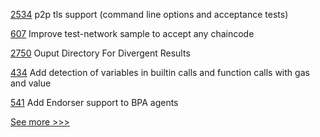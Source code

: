 
[2534](https://github.com/hyperledger/besu/pull/2534) p2p tls support (command line options and acceptance tests)

[607](https://github.com/hyperledger/fabric-private-chaincode/pull/607) Improve test-network sample to accept any chaincode

[2750](https://github.com/hyperledger/fabric/pull/2750) Ouput Directory For Divergent Results

[434](https://github.com/hyperledger-labs/solang/pull/434) Add detection of variables in builtin calls and function calls with gas and value

[541](https://github.com/hyperledger-labs/business-partner-agent/pull/541) Add Endorser support to BPA agents


[See more >>>](https://start-here.hyperledger.org/pull-requests)
